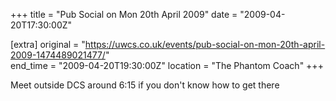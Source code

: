 +++
title = "Pub Social on Mon 20th April 2009"
date = "2009-04-20T17:30:00Z"

[extra]
original = "https://uwcs.co.uk/events/pub-social-on-mon-20th-april-2009-1474489021477/"    
end_time = "2009-04-20T19:30:00Z"
location = "The Phantom Coach"
+++

Meet outside DCS around 6:15 if you don't know how to get there

